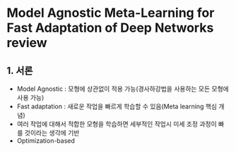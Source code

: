 # Model Agnostic Meta-Learning for Fast Adaptation of Deep Networks review

## 1. 서론

- Model Agnostic : 모형에 상관없이 적용 가능(경사하강법을 사용하는 모든 모형에 사용 가능)
- Fast adaptation : 새로운 작업을 빠르게 학습할 수 있음(Meta learning 핵심 개념)
- 여러 작업에 대해서 적합한 모형을 학습하면 세부적인 작업시 미세 조정 과정이 빠를 것이라는 생각에 기반
- Optimization-based 
